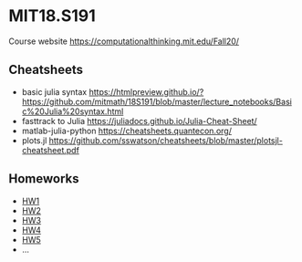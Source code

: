 # MIT18.S191
Course website
https://computationalthinking.mit.edu/Fall20/

## Cheatsheets
* basic julia syntax https://htmlpreview.github.io/?https://github.com/mitmath/18S191/blob/master/lecture_notebooks/Basic%20Julia%20syntax.html
* fasttrack to Julia https://juliadocs.github.io/Julia-Cheat-Sheet/
* matlab-julia-python https://cheatsheets.quantecon.org/
* plots.jl https://github.com/sswatson/cheatsheets/blob/master/plotsjl-cheatsheet.pdf

## Homeworks
* <a href="https://htmlpreview.github.io/?https://github.com/PoRich/MIT18.S191/blob/main/hw/hw1.jl.html">HW1</a>
* <a href="https://htmlpreview.github.io/?https://github.com/PoRich/MIT18.S191/blob/main/hw/hw2.jl.html">HW2</a>
* <a href="https://htmlpreview.github.io/?https://github.com/PoRich/MIT18.S191/blob/main/hw/hw3.jl.html">HW3</a>
* <a href="https://htmlpreview.github.io/?https://github.com/PoRich/MIT18.S191/blob/main/hw/hw4.jl.html">HW4</a> 
* <a href="https://htmlpreview.github.io/?https://github.com/PoRich/MIT18.S191/blob/main/hw/hw5.jl.html">HW5</a>
* ...

